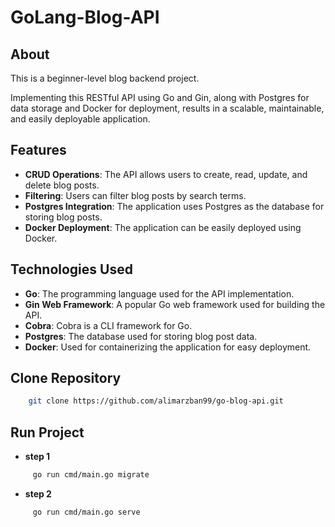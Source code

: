 # GoLang-Blog-API

## About
This is a beginner-level blog backend project.

Implementing this RESTful API using Go and Gin, along with Postgres for data storage and Docker for deployment, results in a scalable, maintainable, and easily deployable application.

## Features
- **CRUD Operations**: The API allows users to create, read, update, and delete blog posts.
- **Filtering**: Users can filter blog posts by search terms.
- **Postgres Integration**: The application uses Postgres as the database for storing blog posts.
- **Docker Deployment**: The application can be easily deployed using Docker.

## Technologies Used
- **Go**: The programming language used for the API implementation.
- **Gin Web Framework**: A popular Go web framework used for building the API.
- **Cobra**: Cobra is a CLI framework for Go.
- **Postgres**: The  database used for storing blog post data.
- **Docker**: Used for containerizing the application for easy deployment.

## Clone Repository

```bash
    git clone https://github.com/alimarzban99/go-blog-api.git
```

## Run Project

- **step 1**

```bash
     go run cmd/main.go migrate
```

- **step 2**

```bash
     go run cmd/main.go serve
```